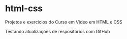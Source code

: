 # html-css
 Projetos e exercicios do Curso em Video em HTML e CSS

Testando atualizações de respositórios com GitHub
